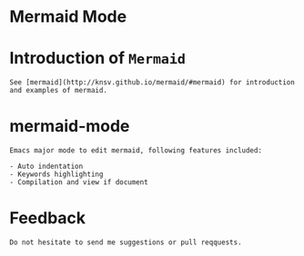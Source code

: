 <h1>Mermaid Mode</h1>

# Introduction of `Mermaid`

    See [mermaid](http://knsv.github.io/mermaid/#mermaid) for introduction and examples of mermaid.  
    
# mermaid-mode

    Emacs major mode to edit mermaid, following features included:
   
    - Auto indentation
    - Keywords highlighting
    - Compilation and view if document

# Feedback

    Do not hesitate to send me suggestions or pull reqquests.
    
    
